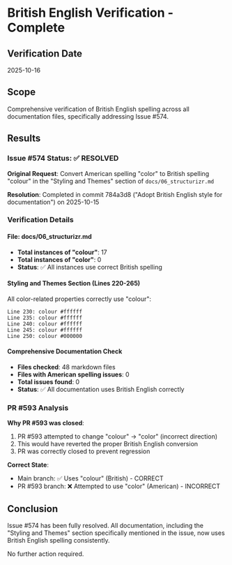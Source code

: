 # British English Verification - Complete

## Verification Date
2025-10-16

## Scope
Comprehensive verification of British English spelling across all documentation files, specifically addressing Issue #574.

## Results

### Issue #574 Status: ✅ RESOLVED

**Original Request**: Convert American spelling "color" to British spelling "colour" in the "Styling and Themes" section of `docs/06_structurizr.md`

**Resolution**: Completed in commit 784a3d8 ("Adopt British English style for documentation") on 2025-10-15

### Verification Details

#### File: docs/06_structurizr.md
- **Total instances of "colour"**: 17
- **Total instances of "color"**: 0
- **Status**: ✅ All instances use correct British spelling

#### Styling and Themes Section (Lines 220-265)
All color-related properties correctly use "colour":
```
Line 230: colour #ffffff
Line 235: colour #ffffff
Line 240: colour #ffffff
Line 245: colour #ffffff
Line 250: colour #000000
```

#### Comprehensive Documentation Check
- **Files checked**: 48 markdown files
- **Files with American spelling issues**: 0
- **Total issues found**: 0
- **Status**: ✅ All documentation uses British English correctly

### PR #593 Analysis

**Why PR #593 was closed**:
1. PR #593 attempted to change "colour" → "color" (incorrect direction)
2. This would have reverted the proper British English conversion
3. PR was correctly closed to prevent regression

**Correct State**:
- Main branch: ✅ Uses "colour" (British) - CORRECT
- PR #593 branch: ❌ Attempted to use "color" (American) - INCORRECT

## Conclusion

Issue #574 has been fully resolved. All documentation, including the "Styling and Themes" section specifically mentioned in the issue, now uses British English spelling consistently.

No further action required.
